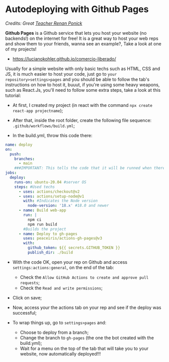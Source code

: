 # Autodeploying with Github Pages
*Credits: Great [Teacher Renan Ponick](https://www.youtube.com/@theinitcode/videos)*

**Github Pages** is a Github service that lets you host your website (no backends!) on the internet for free! It is a great way to host your web reps and show them to your friends, wanna see an example?, Take a look at one of my projects!
- https://lucianokohler.github.io/comercio-liberado/

Usually for a simple website with only basic techs such as HTML, CSS and JS, it is much easier to host your code, just go to `your repository>settings>pages` and you should be able to follow the tab's instructions on how to host it, buuut, if you're using some heavy weapons, such as React.Js, you'll need to follow some extra steps, take a look at this tutorial:

- At first, I created my project (in react with the command `npx create react-app projectname`);

- After that, inside the root folder, create the following file sequence: `.github/workflows/build.yml`;

- In the build.yml, throw this code there:

```yml 
name: deploy 
on:
  push:
    branches: 
      - main 
    ###IMPORTANT: This tells the code that it will be runned when there are pushes on the main branch (please, place more branches here and never push on main)
jobs:
  deploy:
    runs-on: ubuntu-20.04 #server OS
    steps: #Used techs
      - uses: actions/checkout@v2
      - uses: actions/setup-node@v1
        with: #Indicates the Node version
          node-version: '18.x' #18.0 and newer
      - name: Build web-app
        run: |
          npm ci 
          npm run build 
        #Builds the project
      - name: Deploy to gh-pages
        uses: peaceiris/actions-gh-pages@v3
        with:
          github_token: ${{ secrets.GITHUB_TOKEN }}
          publish_dir: ./build
```

- With the code OK, open your rep on Github and access `settings:actions:general`, on the end of the tab:
  - Check the `Allow GitHub Actions to create and approve pull requests`;
  - Check the `Read and write permissions`;

- Click on save;

- Now, access your the actions tab on your rep and see if the deploy was successful;

- To wrap things up, go to `settings>pages` and:
  - Choose to deploy from a branch;
  - Change the branch to `gh-pages` (the one the bot created with the build.yml);
  - Wait for a menu on the top of the tab that will take you to your website, now automatically deployed!!!
